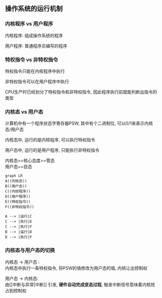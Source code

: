 ## 操作系统的运行机制

### 内核程序 vs 用户程序

内核程序: 组成操作系统的程序

用户程序: 普通程序员编写的程序

### 特权指令 vs 非特权指令
特权指令只能在内核程序中执行

非特权指令可以在用户程序中执行

CPU生产时已经划分了特权指令和非特权指令, 因此程序执行前就能判断出指令的类型

### 内核态 vs 用户态
计算机中有一个程序状态字寄存器PSW, 其中有个二进制位, 可以0/1来表示内核态/用户态

内核态中, 运行的是内核程序, 可以执行特权指令

用户态中, 运行的是用户程序, 只能执行非特权指令

内核态\=\=核心态度\=\=管态<br>
用户态\=\=目态

```mermaid
graph LR
A((内核态))
B((用户态))
C((内核程序))
D((用户程序))
E((特权指令))
F((非特权指令))

A --> |运行|C
C --> |执行|E
C --> |执行|F
B --> |运行|D
D --> |执行|F
```


### 内核态与用户态的切换

内核态 -> 用户态 : <br>
内核态中执行一条特权指令, 将PSW的值修改为用户态的值, 内核让出控制权

用户态 -> 内核态:<br>
由[[中断与异常|中断]] 引发, **硬件自动完成变态过程**, 触发中断信号意味着内核抢占到控制权